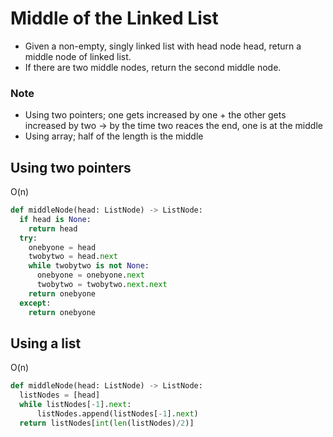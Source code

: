 # Middle of the Linked List
- Given a non-empty, singly linked list with head node head, return a middle node of linked list.
- If there are two middle nodes, return the second middle node.

### Note
* Using two pointers; one gets increased by one + the other gets increased by two -> by the time two reaces the end, one is at the middle
* Using array; half of the length is the middle

## Using two pointers
O(n)
```python
def middleNode(head: ListNode) -> ListNode:
  if head is None:
    return head
  try:
    onebyone = head
    twobytwo = head.next
    while twobytwo is not None:
      onebyone = onebyone.next
      twobytwo = twobytwo.next.next
    return onebyone
  except:
    return onebyone
```

## Using a list
O(n)
```python
def middleNode(head: ListNode) -> ListNode:
  listNodes = [head]
  while listNodes[-1].next:
      listNodes.append(listNodes[-1].next)
  return listNodes[int(len(listNodes)/2)]
```